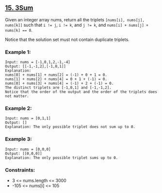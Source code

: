 ## [15. 3Sum](https://leetcode.com/problems/3sum/)

Given an integer array nums, return all the triplets `[nums[i], nums[j], nums[k]]` such that `i != j`, `i != k`, and `j != k`, and `nums[i] + nums[j] + nums[k] == 0`.

Notice that the solution set must not contain duplicate triplets.



### Example 1:
```text
Input: nums = [-1,0,1,2,-1,-4]
Output: [[-1,-1,2],[-1,0,1]]
Explanation:
nums[0] + nums[1] + nums[2] = (-1) + 0 + 1 = 0.
nums[1] + nums[2] + nums[4] = 0 + 1 + (-1) = 0.
nums[0] + nums[3] + nums[4] = (-1) + 2 + (-1) = 0.
The distinct triplets are [-1,0,1] and [-1,-1,2].
Notice that the order of the output and the order of the triplets does not matter.
```

### Example 2:
```text
Input: nums = [0,1,1]
Output: []
Explanation: The only possible triplet does not sum up to 0.
```

### Example 3:
```text
Input: nums = [0,0,0]
Output: [[0,0,0]]
Explanation: The only possible triplet sums up to 0.
```

### Constraints:

* 3 <= nums.length <= 3000
* -105 <= nums[i] <= 105